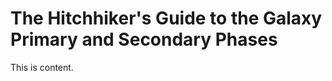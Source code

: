 # The Hitchhiker&#39;s Guide to the Galaxy Primary and Secondary Phases



    
  This is content.

    






